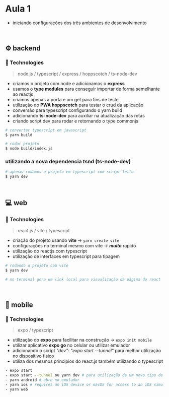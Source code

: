 <h1> Aula 1 </h1>

* iniciando configurações dos três ambientes de desenvolvimento

<br />

## ⚙️ backend


### :rocket: Technologies 
> node.js / typescript / express / hoppscotch / ts-node-dev

- criamos o projeto com node e adicionamos o **express**
- usamos o <strong>type modules</strong> para conseguir importar de forma semelhante ao reactjs
- criamos apenas a porta e um get para fins de teste
- utilização do **PWA hoppscotch** para testar o crud da aplicação
- conversão para typescript configurando o yarn build
- adicionando **ts-node-dev** para auxiliar na atualização das rotas
- criando script dev para rodar e retornando o type commonjs

```bash
# converter typescript em javascript
$ yarn build

# rodar projeto
$ node build/index.js
```

### utilizando a nova dependencia tsnd (ts-node-dev)
```bash
# apenas rodamos o projeto em typescript com script feito
$ yarn dev
```

<br />

## 💻 web

### :rocket: Technologies 
> react.js / vite / typescript

- criação do projeto usando **vite** -> ```yarn create vite```
- configurações no terminal mesmo com vite -> **_muito_** rapido
- utilização do reactjs com typescript
- utilização de interfaces em typescript para tipagem

```bash
# rodando o projeto com vite
$ yarn dev

# no terminal gera um link local para visualização da página do react
```

<br />

## 📱 mobile

### :rocket: Technologies 
> expo / typescript

- utilização do **expo** para facilitar na construção  -> ```expo init mobile```
- utilizar aplicativo **expo go** no celular ou utilizar emulador
- adicionando o script _"dev": "expo start --tunnel"_ para melhor utilização no dispositivo fisico
- utiliza dos mesmos principios do react.js também utilizando o typescript

```bash
- expo start
- expo start --tunnel ou yarn dev # para utilização de um novo tipo de conexão com o celular
- yarn android # abre no emulador
- yarn ios # requires an iOS device or macOS for access to an iOS simulator
- yarn web
```